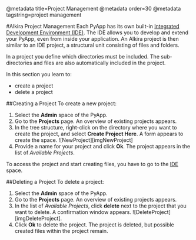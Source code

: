 @metadata title=Project Management
@metadata order=30
@metadata tagstring=project management


[ide]: #/alkiradocs/AlkiraIDE


#Alkira Project Management
Each PyApp has its own built-in [Integrated Development Environment (IDE)][ide]. The IDE allows you to develop and extend your PyApp, even from inside your application.
An Alkira project is then similar to an IDE project, a structural unit consisting of files and folders. 

In a project you define which directories must be included. The sub-directories and files are also automatically included in the project.

In this section you learn to:

* create a project
* delete a project


##Creating a Project
To create a new project:

1. Select the __Admin__ space of the PyApp.
2. Go to the __Projects__ page. An overview of existing projects appears.
3. In the tree structure, right-click on the directory where you want to create the project, and select __Create Project Here__. 
A form appears to create the space.
![NewProject][imgNewProject]
4. Provide a name for your project and click __Ok__.
The project appears in the list of _Available Projects_.

To access the project and start creating files, you have to go to the [IDE][] space.


##Deleting a Project
To delete a project:

1. Select the __Admin__ space of the PyApp.
2. Go to the __Projects__ page. An overview of existing projects appears.
3. In the list of _Available Projects_, click __delete__ next to the project that you want to delete. A confirmation window appears.
![DeleteProject][imgDeleteProject].
4. Click __Ok__ to delete the project. The project is deleted, but possible created files within the project remain.

